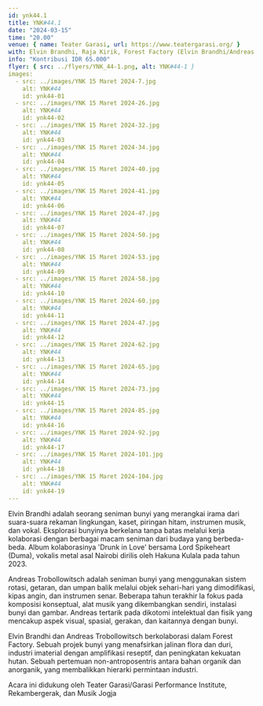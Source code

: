 ```yaml
---
id: ynk44.1
title: YNK#44.1
date: "2024-03-15"
time: "20.00"
venue: { name: Teater Garasi, url: https://www.teatergarasi.org/ }
with: Elvin Brandhi, Raja Kirik, Forest Factory (Elvin Brandhi/Andreas Trobollowitsch) BHKT & Metatesis
info: "Kontribusi IDR 65.000"
flyer: { src: ../flyers/YNK_44-1.png, alt: YNK#44-1 }
images:
  - src: ../images/YNK 15 Maret 2024-7.jpg 
    alt: YNK#44
    id: ynk44-01
  - src: ../images/YNK 15 Maret 2024-26.jpg 
    alt: YNK#44
    id: ynk44-02
  - src: ../images/YNK 15 Maret 2024-32.jpg
    alt: YNK#44
    id: ynk44-03
  - src: ../images/YNK 15 Maret 2024-34.jpg
    alt: YNK#44
    id: ynk44-04
  - src: ../images/YNK 15 Maret 2024-40.jpg
    alt: YNK#44
    id: ynk44-05
  - src: ../images/YNK 15 Maret 2024-41.jpg
    alt: YNK#44
    id: ynk44-06
  - src: ../images/YNK 15 Maret 2024-47.jpg 
    alt: YNK#44
    id: ynk44-07
  - src: ../images/YNK 15 Maret 2024-50.jpg 
    alt: YNK#44
    id: ynk44-08
  - src: ../images/YNK 15 Maret 2024-53.jpg
    alt: YNK#44
    id: ynk44-09
  - src: ../images/YNK 15 Maret 2024-58.jpg
    alt: YNK#44
    id: ynk44-10
  - src: ../images/YNK 15 Maret 2024-60.jpg
    alt: YNK#44
    id: ynk44-11
  - src: ../images/YNK 15 Maret 2024-47.jpg
    alt: YNK#44
    id: ynk44-12
  - src: ../images/YNK 15 Maret 2024-62.jpg 
    alt: YNK#44
    id: ynk44-13
  - src: ../images/YNK 15 Maret 2024-65.jpg 
    alt: YNK#44
    id: ynk44-14
  - src: ../images/YNK 15 Maret 2024-73.jpg
    alt: YNK#44
    id: ynk44-15
  - src: ../images/YNK 15 Maret 2024-85.jpg
    alt: YNK#44
    id: ynk44-16
  - src: ../images/YNK 15 Maret 2024-92.jpg
    alt: YNK#44
    id: ynk44-17
  - src: ../images/YNK 15 Maret 2024-101.jpg
    alt: YNK#44
    id: ynk44-18
  - src: ../images/YNK 15 Maret 2024-104.jpg
    alt: YNK#44
    id: ynk44-19
---
```


Elvin Brandhi adalah seorang seniman bunyi yang merangkai irama dari suara-suara rekaman lingkungan, kaset, piringan hitam, instrumen musik, dan vokal. Eksplorasi bunyinya berkelana tanpa batas melalui kerja kolaborasi dengan berbagai macam seniman dari budaya yang berbeda-beda. Album kolaborasinya 'Drunk in Love' bersama Lord Spikeheart (Duma), vokalis metal asal Nairobi dirilis oleh Hakuna Kulala pada tahun 2023.

Andreas Trobollowitsch adalah seniman bunyi yang menggunakan sistem rotasi, getaran, dan umpan balik melalui objek sehari-hari yang dimodifikasi, kipas angin, dan instrumen senar. Beberapa tahun terakhir Ia fokus pada komposisi konseptual, alat musik yang dikembangkan sendiri, instalasi bunyi dan gambar. Andreas tertarik pada dikotomi intelektual dan fisik yang mencakup aspek visual, spasial, gerakan, dan kaitannya dengan bunyi.

Elvin Brandhi dan Andreas Trobollowitsch berkolaborasi dalam Forest Factory. Sebuah projek bunyi yang menafsirkan jalinan flora dan duri, industri imaterial dengan amplifikasi reseptif, dan peningkatan kekuatan hutan. Sebuah pertemuan non-antroposentris antara bahan organik dan anorganik, yang membalikkan hierarki permintaan industri.

Acara ini didukung oleh Teater Garasi/Garasi Performance Institute, Rekambergerak, dan Musik Jogja
